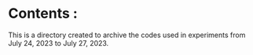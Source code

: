 # Contents :

This is a directory created to archive the codes used in experiments from July 24, 2023 to July 27, 2023.
